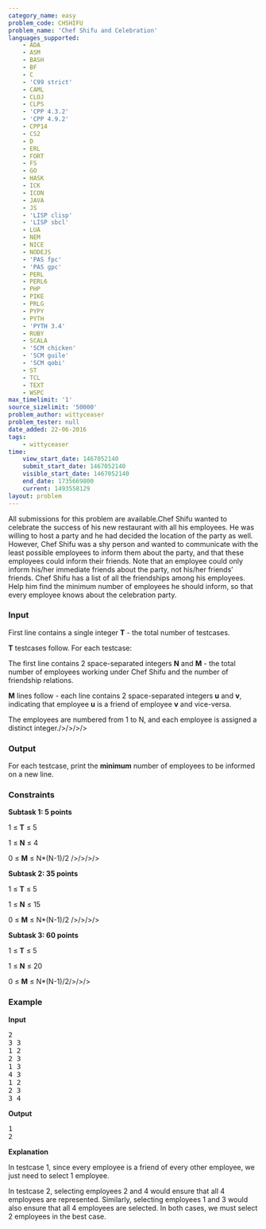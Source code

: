 ```yaml
---
category_name: easy
problem_code: CHSHIFU
problem_name: 'Chef Shifu and Celebration'
languages_supported:
    - ADA
    - ASM
    - BASH
    - BF
    - C
    - 'C99 strict'
    - CAML
    - CLOJ
    - CLPS
    - 'CPP 4.3.2'
    - 'CPP 4.9.2'
    - CPP14
    - CS2
    - D
    - ERL
    - FORT
    - FS
    - GO
    - HASK
    - ICK
    - ICON
    - JAVA
    - JS
    - 'LISP clisp'
    - 'LISP sbcl'
    - LUA
    - NEM
    - NICE
    - NODEJS
    - 'PAS fpc'
    - 'PAS gpc'
    - PERL
    - PERL6
    - PHP
    - PIKE
    - PRLG
    - PYPY
    - PYTH
    - 'PYTH 3.4'
    - RUBY
    - SCALA
    - 'SCM chicken'
    - 'SCM guile'
    - 'SCM qobi'
    - ST
    - TCL
    - TEXT
    - WSPC
max_timelimit: '1'
source_sizelimit: '50000'
problem_author: wittyceaser
problem_tester: null
date_added: 22-06-2016
tags:
    - wittyceaser
time:
    view_start_date: 1467052140
    submit_start_date: 1467052140
    visible_start_date: 1467052140
    end_date: 1735669800
    current: 1493558129
layout: problem
---
```

All submissions for this problem are available.Chef Shifu wanted to celebrate the success of his new restaurant with all his employees. He was willing to host a party and he had decided the location of the party as well. However, Chef Shifu was a shy person and wanted to communicate with the least possible employees to inform them about the party, and that these employees could inform their friends.
Note that an employee could only inform his/her immediate friends about the party, not his/her friends’ friends.
Chef Shifu has a list of all the friendships among his employees. Help him find the minimum number of employees he should inform, so that every employee knows about the celebration party.

### Input

First line contains a single integer **T** - the total number of testcases.

**T** testcases follow. For each testcase:

The first line contains 2 space-separated integers **N** and **M** - the total number of employees working under Chef Shifu and the number of friendship relations.

**M** lines follow - each line contains 2 space-separated integers **u** and **v**, indicating that employee **u** is a friend of employee **v** and vice-versa.

The employees are numbered from 1 to N, and each employee is assigned a distinct integer./>/>/>/>

### Output

For each testcase, print the **minimum** number of employees to be informed on a new line.

### Constraints

**Subtask 1: 5 points**

1 ≤ **T** ≤ 5

1 ≤ **N** ≤ 4

0 ≤ **M** ≤ N\*(N-1)/2
/>/>/>/>

**Subtask 2: 35 points**

1 ≤ **T** ≤ 5

1 ≤ **N** ≤ 15

0 ≤ **M** ≤ N\*(N-1)/2
/>/>/>/>

**Subtask 3: 60 points**

1 ≤ **T** ≤ 5

1 ≤ **N** ≤ 20

0 ≤ **M** ≤ N\*(N-1)/2/>/>/>

### Example

**Input**

<pre>
2
3 3
1 2
2 3
1 3
4 3
1 2
2 3
3 4
</pre>
**Output**

<pre>
1
2
</pre>
**Explanation**

In testcase 1, since every employee is a friend of every other employee, we just need to select 1 employee.

In testcase 2, selecting employees 2 and 4 would ensure that all 4 employees are represented.
Similarly, selecting employees 1 and 3 would also ensure that all 4 employees are selected.
In both cases, we must select 2 employees in the best case.
